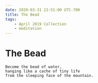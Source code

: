 ```yaml
---
date: 2020-03-31 22:51:00 UTC-700
title: The Bead
tags:
    - April 2019 Collection
    - meditation
---
```


# The Bead

```
Become the bead of water,
hanging like a cache of tiny life
from the sleeping face of the mountain.
```